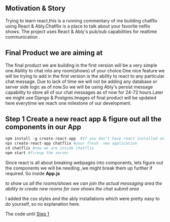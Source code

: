 ## Motivation & Story
Trying to learn react,this is a running commentary of me building chatflix using React & Ably.Chatflix is a place to talk about your favorite neflix shows. The project uses React & Ably's pub/sub capabilities for realtime communication .

## Final Product we are aiming at
The final product we are building in the first version will be a very simple one.Ability to chat into any room(shows) of your choice.One nice feature we will be trying to add in the first version is the ability to react to any particular chat message.
Due to lack of time we will not be adding any database or server side logic as of now.So we will be using Ably's persist message capability to store all of our chat messages as of now for 24-72 hours.Later we might use Django & Postgres.Images of final product will be updated here everytime we reach one milestone of our development.


## Step 1 Create a new react app & figure out all the components in our App
```python
npm install -g create-react-app  #If you don't have react installed on your computer
npx create-react-app chatflix #your fresh  new application
cd chatflix #now we are inside chatflix
npm start #fireup the server
```
Since react is all about breaking webpages into components, lets figure out the components we will be needing ,we might break them up further if required. So inside **App.js**

**<RoomList/>** *to show us all the rooms/shows we can join*
**<MessageList/>**  *the actual messaging area*
**<CreateRoom/>**  *the ability to create new rooms for new shows*
**<SubmitMessageForm/>** *the chat submit area*

I added the css styles and the ably installations which were pretty easy to do yourself, so no explanation here.

The code until [Step 1](https://github.com/ashishkr619/chatflix/tree/851b88b221c5fa114d98e5642a458181508ab7df)
